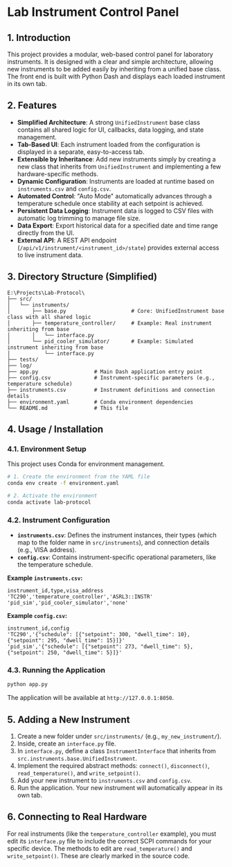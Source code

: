 # Lab Instrument Control Panel

## 1. Introduction

This project provides a modular, web-based control panel for laboratory instruments. It is designed with a clear and simple architecture, allowing new instruments to be added easily by inheriting from a unified base class. The front end is built with Python Dash and displays each loaded instrument in its own tab.

## 2. Features

-   **Simplified Architecture**: A strong `UnifiedInstrument` base class contains all shared logic for UI, callbacks, data logging, and state management.
-   **Tab-Based UI**: Each instrument loaded from the configuration is displayed in a separate, easy-to-access tab.
-   **Extensible by Inheritance**: Add new instruments simply by creating a new class that inherits from `UnifiedInstrument` and implementing a few hardware-specific methods.
-   **Dynamic Configuration**: Instruments are loaded at runtime based on `instruments.csv` and `config.csv`.
-   **Automated Control**: "Auto Mode" automatically advances through a temperature schedule once stability at each setpoint is achieved.
-   **Persistent Data Logging**: Instrument data is logged to CSV files with automatic log trimming to manage file size.
-   **Data Export**: Export historical data for a specified date and time range directly from the UI.
-   **External API**: A REST API endpoint (`/api/v1/instrument/<instrument_id>/state`) provides external access to live instrument data.

## 3. Directory Structure (Simplified)

```
E:\Projects\Lab-Protocol\
├── src/
│   └── instruments/
│       ├── base.py                     # Core: UnifiedInstrument base class with all shared logic
│       ├── temperature_controller/     # Example: Real instrument inheriting from base
│       │   └── interface.py
│       └── pid_cooler_simulator/       # Example: Simulated instrument inheriting from base
│           └── interface.py
├── tests/
├── log/
├── app.py                  # Main Dash application entry point
├── config.csv              # Instrument-specific parameters (e.g., temperature schedule)
├── instruments.csv         # Instrument definitions and connection details
├── environment.yaml        # Conda environment dependencies
└── README.md               # This file
```

## 4. Usage / Installation

### 4.1. Environment Setup

This project uses Conda for environment management.

```bash
# 1. Create the environment from the YAML file
conda env create -f environment.yaml

# 2. Activate the environment
conda activate lab-protocol
```

### 4.2. Instrument Configuration

-   **`instruments.csv`**: Defines the instrument instances, their types (which map to the folder name in `src/instruments`), and connection details (e.g., VISA address).
-   **`config.csv`**: Contains instrument-specific operational parameters, like the temperature schedule.

**Example `instruments.csv`:**
```csv
instrument_id,type,visa_address
'TC290','temperature_controller','ASRL3::INSTR'
'pid_sim','pid_cooler_simulator','none'
```

**Example `config.csv`:**
```csv
instrument_id,config
'TC290','{"schedule": [{"setpoint": 300, "dwell_time": 10}, {"setpoint": 295, "dwell_time": 15}]}'
'pid_sim','{"schedule": [{"setpoint": 273, "dwell_time": 5}, {"setpoint": 250, "dwell_time": 5}]}'
```

### 4.3. Running the Application

```bash
python app.py
```
The application will be available at `http://127.0.0.1:8050`.

## 5. Adding a New Instrument

1.  Create a new folder under `src/instruments/` (e.g., `my_new_instrument/`).
2.  Inside, create an `interface.py` file.
3.  In `interface.py`, define a class `InstrumentInterface` that inherits from `src.instruments.base.UnifiedInstrument`.
4.  Implement the required abstract methods: `connect()`, `disconnect()`, `read_temperature()`, and `write_setpoint()`.
5.  Add your new instrument to `instruments.csv` and `config.csv`.
6.  Run the application. Your new instrument will automatically appear in its own tab.

## 6. Connecting to Real Hardware

For real instruments (like the `temperature_controller` example), you must edit its `interface.py` file to include the correct SCPI commands for your specific device. The methods to edit are `read_temperature()` and `write_setpoint()`. These are clearly marked in the source code.
